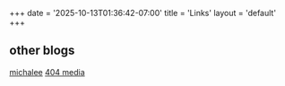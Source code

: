 +++
date = '2025-10-13T01:36:42-07:00'
title = 'Links'
layout = 'default'
+++
## other blogs

[michalee](https://micahflee.com/)
[404 media](https://www.404media.co/)
